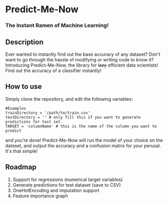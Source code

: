 # Predict-Me-Now
### The Instant Ramen of Machine Learning!

## Description

Ever wanted to instantly find out the base accuracy of any dataset? Don't want to go through the hassle of modifying or writing code to know it? Introducing Predict-Me-Now, the library for ~~lazy~~ efficient data scientists! Find out the accuracy of a classifier instantly!

## How to use

Simply clone the repository, and edit the following variables:

```
#Examples
trainDirectory = '/path/to/train.csv'
testDirectory = '' # only fill this if you want to generate predictions for test set.
TARGET = 'columnName' # this is the name of the column you want to predict
```

and you're done! Predict-Me-Now will run the model of your choice on the dataset, and output the accuracy and a confusion matrix for your perusal. It's that simple!

## Roadmap

1. Support for regressions (numerical target variables)
2. Generate predictions for test dataset (save to CSV)
3. OneHotEncoding and imputation support
4. Feature importance graph
